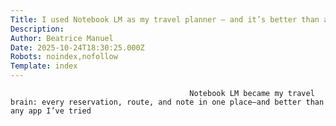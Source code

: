 ```yaml
---
Title: I used Notebook LM as my travel planner — and it’s better than any itinerary app
Description: 
Author: Beatrice Manuel
Date: 2025-10-24T18:30:25.000Z
Robots: noindex,nofollow
Template: index
---
```


                                            Notebook LM became my travel brain: every reservation, route, and note in one place—and better than any app I’ve tried
                                        